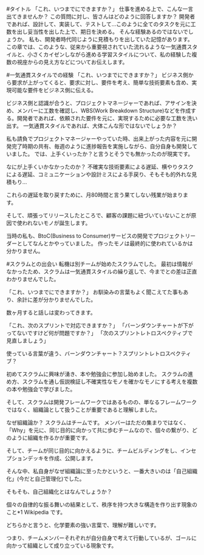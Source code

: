 #タイトル
「これ、いつまでにできますか？」
仕事を進める上で、こんな一言出てきませんか？
この質問に対し、皆さんはどのように回答しますか？
開発者であれば、設計して、実装して、テストして…このように全てのタスクを元に工数を出し妥当性を出した上で、期日を決める。
そんな経験あるのではないでしょうか。
私も、開発者時代同じように見積もりを出していた記憶があります。
この章では、このような、従来から重要視されていた流れるような一気通貫スタイルと、小さくカイゼンしながら進める学習スタイルについて、私の経験した複数の視座からの見え方などについてお伝えします。

#一気通貫スタイルでの経験
「これ、いつまでにできますか？」
ビジネス側から要求が上がってくると、要求に対し、要件を考え、簡単な技術要素も含め、実現可能な要件をビジネス側に伝える。

ビジネス側と認識が合うと、プロジェクトマネージャーであれば、アサインを決め、メンバーに工数を確認し、WBS(Work Breakdown Structure)などを作成する。開発者であれば、依頼された要件を元に、実現するために必要な工数を洗い出す。
一気通貫スタイルであれば、大体こんな形ではないでしょうか？

私も請負でプロジェクトマネージャーやっていた時、出来上がった内容を元に開発完了時期の共有、毎週のように進捗報告を実施しながら、自分自身も開発していました。
では、上手くいったか？と言うとそうでも無かったのが現実です。

なにが上手くいかなかったのか？
不確実な技術要素による遅延、横やりタスクによる遅延、コミュニケーションや設計ミスによる手戻り、そもそも的外れな見積もり…

これらの遅延を取り戻すために、月80時間と言う果てしない残業が始まります。

そして、頑張ってリリースしたところで、顧客の課題に紐づいていないことが原因で使われないモノが誕生します。

当時の私も、BtoC(Business to Consumer)サービスの開発でプロジェクトリーダーとしてなんとかやっていました。
作ったモノは最終的に使われているかは分かりません。

#スクラムとの出会い
転機は別チームが始めたスクラムでした。
最初は情報がなかったため、スクラムは一気通貫スタイルの繰り返しで、今までとの差は正直わかりませんでした。

「これ、いつまでにできますか？」
お馴染みの言葉もよく聞こえてた事もあり、余計に差が分かりませんでした。

数ヶ月すると話しは変わってきます。

「これ、次のスプリントで対応できますか？」
「バーンダウンチャートが下がってないですけど何が問題ですか？」
「次のスプリントレトロスペクティブで見直しましょう」

使っている言葉が違う、バーンダウンチャート？スプリントレトロスペクティブ？

初めてスクラムに興味が湧き、本や勉強会に参加し始めました。
スクラムの進め方、スクラムを通し仮説検証し不確実性なモノを確かなモノにする考えを複数の本や勉強会で学びました。

そして、スクラムは開発フレームワークではあるものの、単なるフレームワークではなく、組織論として扱うことが重要であると理解しました。

なぜ組織論か？
スクラムはチームです。
メンバーはただの集まりではなく、「Why」を元に、同じ目的に向かって共に歩むチームなので、個々の繋がり、どのように組織を作るかが重要です。

そして、チームが同じ目的に向かえるように、チームビルディングをし、インセプションデッキを作成、公開します。

そんな中、私自身がなぜ組織論に至ったかというと、一番大きいのは「自己組織化」(今だと自己管理化)でした。

そもそも、自己組織化とはなんでしょうか？

個々の自律的な振る舞いの結果として、秩序を持つ大きな構造を作り出す現象のこと*1 Wikipedia です。

どちらかと言うと、化学要素の強い言葉で、理解が難しいです。



つまり、チームメンバーそれぞれが自分自身で考えて行動しているが、ゴールに向かって組織として成り立っている現象です。

